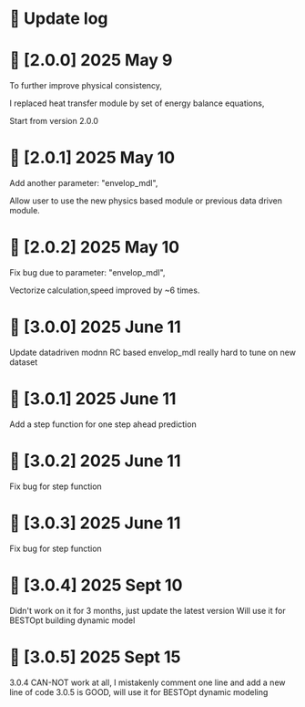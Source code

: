 # 🧠 Update log

# 🧠 [2.0.0] 2025 May 9
To further improve physical consistency, 

I replaced heat transfer module by set of energy balance equations, 

Start from version 2.0.0

# 🧠 [2.0.1] 2025 May 10
Add another parameter: "envelop_mdl", 

Allow user to use the new physics based module or previous data driven module. 

# 🧠 [2.0.2] 2025 May 10
Fix bug due to parameter: "envelop_mdl",

Vectorize calculation,speed improved by ~6 times.

# 🧠 [3.0.0] 2025 June 11
Update datadriven modnn
RC based envelop_mdl really hard to tune on new dataset

# 🧠 [3.0.1] 2025 June 11
Add a step function for one step ahead prediction

# 🧠 [3.0.2] 2025 June 11
Fix bug for step function

# 🧠 [3.0.3] 2025 June 11
Fix bug for step function

# 🧠 [3.0.4] 2025 Sept 10
Didn't work on it for 3 months, just update the latest version
Will use it for BESTOpt building dynamic model

# 🧠 [3.0.5] 2025 Sept 15
3.0.4 CAN-NOT work at all, I mistakenly comment one line and add a new line of code
3.0.5 is GOOD, will use it for BESTOpt dynamic modeling

